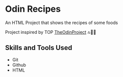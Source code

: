# Odin Recipes

An HTML Project that shows the recipes of some foods  

Project inspired by TOP [TheOdinProject](https://theodinproject.com) 🔝💪💪

## Skills and Tools Used

- Git
- Github
- HTML